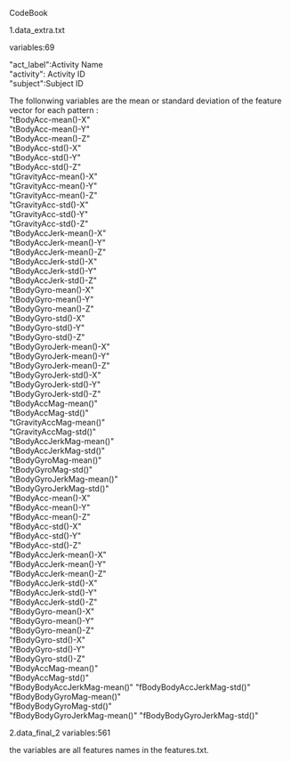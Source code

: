 CodeBook

1.data_extra.txt

variables:69

"act_label":Activity Name                  
"activity": Activity ID               
"subject":Subject ID

The follonwing variables are the mean or standard deviation of the feature vector for each pattern :                 
"tBodyAcc-mean()-X"          
"tBodyAcc-mean()-Y"           
"tBodyAcc-mean()-Z"          
"tBodyAcc-std()-X"            
"tBodyAcc-std()-Y"           
"tBodyAcc-std()-Z"            
"tGravityAcc-mean()-X"       
"tGravityAcc-mean()-Y"        
"tGravityAcc-mean()-Z"       
"tGravityAcc-std()-X"         
"tGravityAcc-std()-Y"        
"tGravityAcc-std()-Z"         
"tBodyAccJerk-mean()-X"      
"tBodyAccJerk-mean()-Y"       
"tBodyAccJerk-mean()-Z"      
"tBodyAccJerk-std()-X"        
"tBodyAccJerk-std()-Y"       
"tBodyAccJerk-std()-Z"        
"tBodyGyro-mean()-X"         
"tBodyGyro-mean()-Y"          
"tBodyGyro-mean()-Z"         
"tBodyGyro-std()-X"           
"tBodyGyro-std()-Y"          
"tBodyGyro-std()-Z"           
"tBodyGyroJerk-mean()-X"     
"tBodyGyroJerk-mean()-Y"      
"tBodyGyroJerk-mean()-Z"     
"tBodyGyroJerk-std()-X"       
"tBodyGyroJerk-std()-Y"      
"tBodyGyroJerk-std()-Z"       
"tBodyAccMag-mean()"         
"tBodyAccMag-std()"           
"tGravityAccMag-mean()"      
"tGravityAccMag-std()"        
"tBodyAccJerkMag-mean()"     
"tBodyAccJerkMag-std()"       
"tBodyGyroMag-mean()"        
"tBodyGyroMag-std()"          
"tBodyGyroJerkMag-mean()"    
"tBodyGyroJerkMag-std()"      
"fBodyAcc-mean()-X"          
"fBodyAcc-mean()-Y"           
"fBodyAcc-mean()-Z"          
"fBodyAcc-std()-X"            
"fBodyAcc-std()-Y"           
"fBodyAcc-std()-Z"            
"fBodyAccJerk-mean()-X"      
"fBodyAccJerk-mean()-Y"       
"fBodyAccJerk-mean()-Z"      
"fBodyAccJerk-std()-X"        
"fBodyAccJerk-std()-Y"       
"fBodyAccJerk-std()-Z"        
"fBodyGyro-mean()-X"         
"fBodyGyro-mean()-Y"          
"fBodyGyro-mean()-Z"         
"fBodyGyro-std()-X"           
"fBodyGyro-std()-Y"          
"fBodyGyro-std()-Z"           
"fBodyAccMag-mean()"         
"fBodyAccMag-std()"           
"fBodyBodyAccJerkMag-mean()" 
"fBodyBodyAccJerkMag-std()"   
"fBodyBodyGyroMag-mean()"    
"fBodyBodyGyroMag-std()"      
"fBodyBodyGyroJerkMag-mean()"
"fBodyBodyGyroJerkMag-std()" 

2.data_final_2
variables:561

the variables are all features names in the features.txt.